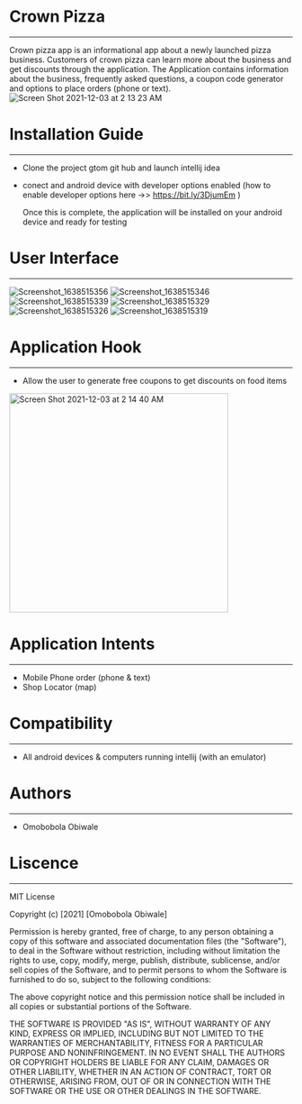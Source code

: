 # Crown Pizza
---------------
Crown pizza app is an informational app about a newly launched pizza business. Customers of crown pizza can learn more about the business and get discounts through the application. The Application contains information about the business, frequently asked questions, a coupon code generator and options to place orders (phone or text).
![Screen Shot 2021-12-03 at 2 13 23 AM](https://user-images.githubusercontent.com/91813831/144560818-13abb4e8-42d4-48f4-9380-82f9e99eea68.png)


  # Installation Guide
---------------------
- Clone the project gtom git hub and launch intellij idea
- conect and android device with developer options enabled (how to enable developer options here ->> https://bit.ly/3DjumEm )
  
  Once this is complete, the application will be installed on your android device and ready for testing
  

# User Interface
---------------------
![Screenshot_1638515356](https://user-images.githubusercontent.com/91813831/144560495-2a2815a6-094c-4c41-9f15-168ea6b2346d.png)
![Screenshot_1638515346](https://user-images.githubusercontent.com/91813831/144560499-c3cbc7fb-9ed9-46bb-9f42-f7f7afbc96ac.png)
![Screenshot_1638515339](https://user-images.githubusercontent.com/91813831/144560500-1236942b-90b1-49de-ac5f-719b4ce094a9.png)
![Screenshot_1638515329](https://user-images.githubusercontent.com/91813831/144560502-2d80a855-6bf2-46d5-928a-af4ce7b6f5aa.png)
![Screenshot_1638515326](https://user-images.githubusercontent.com/91813831/144560504-6124481d-564f-4287-9ebf-73c213192177.png)
![Screenshot_1638515319](https://user-images.githubusercontent.com/91813831/144560508-605e1533-c99d-4c5d-b8c1-156087b27e91.png)

 # Application Hook
---------------------
-	Allow the user to generate free coupons to get discounts on food items
<img width="389" alt="Screen Shot 2021-12-03 at 2 14 40 AM" src="https://user-images.githubusercontent.com/91813831/144560949-b397dd65-33db-4aa8-a861-446723f5dbb8.png">


# Application Intents
---------------------
-	Mobile Phone order (phone & text)
-	Shop Locator (map)


# Compatibility
--------------
- All android devices & computers running intellij (with an emulator)

# Authors
----------
- Omobobola Obiwale


# Liscence
----------

MIT License

Copyright (c) [2021] [Omobobola Obiwale]

Permission is hereby granted, free of charge, to any person obtaining a copy
of this software and associated documentation files (the "Software"), to deal
in the Software without restriction, including without limitation the rights
to use, copy, modify, merge, publish, distribute, sublicense, and/or sell
copies of the Software, and to permit persons to whom the Software is
furnished to do so, subject to the following conditions:

The above copyright notice and this permission notice shall be included in all
copies or substantial portions of the Software.

THE SOFTWARE IS PROVIDED "AS IS", WITHOUT WARRANTY OF ANY KIND, EXPRESS OR
IMPLIED, INCLUDING BUT NOT LIMITED TO THE WARRANTIES OF MERCHANTABILITY,
FITNESS FOR A PARTICULAR PURPOSE AND NONINFRINGEMENT. IN NO EVENT SHALL THE
AUTHORS OR COPYRIGHT HOLDERS BE LIABLE FOR ANY CLAIM, DAMAGES OR OTHER
LIABILITY, WHETHER IN AN ACTION OF CONTRACT, TORT OR OTHERWISE, ARISING FROM,
OUT OF OR IN CONNECTION WITH THE SOFTWARE OR THE USE OR OTHER DEALINGS IN THE
SOFTWARE.
